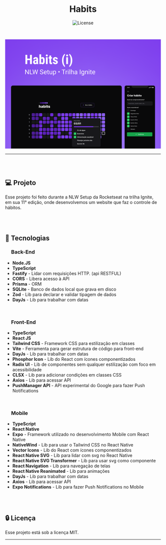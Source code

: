 <h1 align="center">Habits</h1>


<p align="center">
  <img alt="License" src="https://img.shields.io/static/v1?label=license&message=MIT&color=49AA26&labelColor=000000">
</p>

<br>

<div align="center">

![Preview](./.github/assets/Cover.png)

</div>

<hr>
<br>
<br>

## 💻 Projeto <a name = "projeto"></a>

Esse projeto foi feito durante a NLW Setup da Rocketseat na trilha Ignite, em sua 11° edição, onde
desenvolvemos um website que faz o controle de hábitos.

<br>
<br>

## 🚀 Tecnologias <a name = "tecnologias"></a>

### &nbsp;&nbsp;&nbsp;&nbsp; Back-End

- **Node.JS**
- **TypeScript**
- **Fastify** - Lidar com requisições HTTP. (api RESTFUL)
- **CORS** - Libera acesso à API
- **Prisma** - ORM
- **SQLite** - Banco de dados local que grava em disco
- **Zod** - Lib para declarar e validar tipagem de dados
- **DayJs** - Lib para trabalhar com datas

<br>

### &nbsp;&nbsp;&nbsp;&nbsp; Front-End

- **TypeScript**
- **React JS**
- **Tailwind CSS** - Framework CSS para estilização em classes
- **Vite** - Ferramenta para gerar estrutura de código para front-end
- **DayJs** - Lib para trabalhar com datas
- **Phosphor Icon** - Lib do React com ícones componentizados
- **Radix UI** - Lib de componentes sem qualquer estilização com foco em acessibilidade
- **CLSX** - Lib para adicionar condições em classes CSS
- **Axios** - Lib para acessar API
- **PushManager API** - API experimental do Google para fazer Push Notifications

<br>

### &nbsp;&nbsp;&nbsp;&nbsp; Mobile

- **TypeScript**
- **React Native**
- **Expo** - Framework utilizado no desenvolvimento Mobile com React Native
- **NativeWind** - Lib para usar o Tailwind CSS no React Native
- **Vector Icons** - Lib do React com ícones componentizados
- **React Native SVG** - Lib para lidar com svg no React Native
- **React Native SVG Transformer** - Lib para usar svg como componente
- **React Navigation** - Lib para navegação de telas
- **React Native Reanimated** - Lib para animações
- **DayJs** - Lib para trabalhar com datas
- **Axios** - Lib para acessar API
- **Expo Notifications** - Lib para fazer Push Notifications no Mobile

<br>
<br>


## 🔒 Licença

Esse projeto está sob a licença MIT.

<hr>
